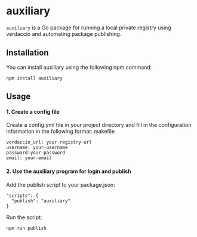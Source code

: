 # auxiliary

`auxiliary` is a Go package for running a local private registry using verdaccio
and automating package publishing.

## Installation

You can install auxiliary using the following npm command:

```shell
npm install auxiliary
```

## Usage

#### 1. Create a config file

Create a config.yml file in your project directory and fill in the configuration
information in the following format: makefile

```
verdaccio_url: your-registry-url
username: your-username 
password:your-password 
email: your-email
```

#### 2. Use the auxiliary program for login and publish

Add the publish script to your package.json:

```
"scripts": {
  "publish": "auxiliary"
}
```

Run the script:

```shell
npm run publish
```
